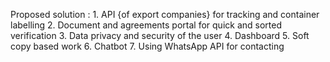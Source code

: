 Proposed solution :
	1.	API {of export companies} for tracking and container labelling 
	2.	Document and agreements portal for quick and sorted verification 
	3.	Data privacy and security of the user
	4.	Dashboard
	5.	Soft copy based work
	6.	Chatbot 
	7.	Using WhatsApp API for contacting 
